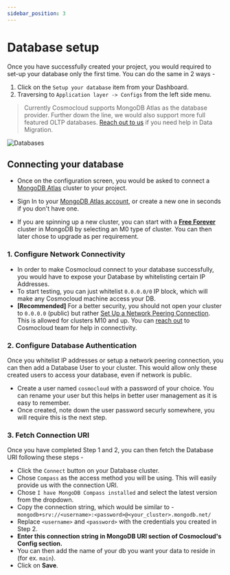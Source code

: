 ```yaml
---
sidebar_position: 3
---
```


# Database setup

Once you have successfully created your project, you would required to set-up your database only the first time. You can do the same in 2 ways -

1. Click on the `Setup your database` item from your Dashboard.
2. Traversing to `Application layer -> Configs` from the left side menu.

> Currently Cosmocloud supports MongoDB Atlas as the database provider. Further down the line, we would also support more full featured OLTP databases. [Reach out to us](https://cosmocloud.io/contact-us) if you need help in Data Migration.

![Databases](/images/db-config.png)

## Connecting your database

- Once on the configuration screen, you would be asked to connect a [MongoDB Atlas](https://www.mongodb.com/atlas) cluster to your project.

- Sign In to your [MongoDB Atlas account](https://account.mongodb.com/account/login), or create a new one in seconds if you don't have one.

- If you are spinning up a new cluster, you can start with a [**Free Forever**](https://www.mongodb.com/docs/atlas/tutorial/deploy-free-tier-cluster/) cluster in MongoDB by selecting an M0 type of cluster. You can then later chose to upgrade as per requirement.

### 1. Configure Network Connectivity

- In order to make Cosmocloud connect to your database successfully, you would have to expose your Database by whitelisting certain IP Addresses.
- To start testing, you can just whitelist `0.0.0.0/0` IP block, which will make any Cosmocloud machine access your DB.
- **[Recommended]** For a better security, you should not open your cluster to `0.0.0.0` (public) but rather [Set Up a Network Peering Connection](https://www.mongodb.com/docs/atlas/security-vpc-peering/). This is allowed for clusters M10 and up. You can [reach out](https://cosmocloud.io/contact-us) to Cosmocloud team for help in connectivity.

### 2. Configure Database Authentication

Once you whitelist IP addresses or setup a network peering connection, you can then add a Database User to your cluster. This would allow only these created users to access your database, even if network is public.

- Create a user named `cosmocloud` with a password of your choice. You can rename your user but this helps in better user management as it is easy to remember.
- Once created, note down the user password securly somewhere, you will require this is the next step.

### 3. Fetch Connection URI

Once you have completed Step 1 and 2, you can then fetch the Database URI following these steps -

- Click the `Connect` button on your Database cluster.
- Chose `Compass` as the access method you will be using. This will easily provide us with the connection URI.
- Chose `I have MongoDB Compass installed` and select the latest version from the dropdown.
- Copy the connection string, which would be similar to - `mongodb+srv://<username>:<password>@<your_cluster>.mongodb.net/`
- Replace `<username>` and `<password>` with the credentials you created in Step 2.
- **Enter this connection string in MongoDB URI section of Cosmocloud's Config section.**
- You can then add the name of your db you want your data to reside in (for ex. `main`).
- Click on **Save**.
